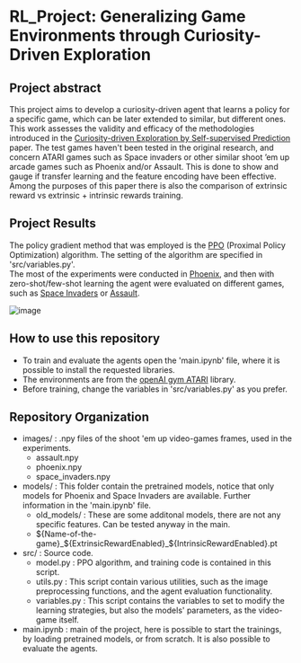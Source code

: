 # RL_Project:  Generalizing Game Environments through Curiosity-Driven Exploration
## Project abstract

This project aims to develop a curiosity-driven agent that learns a policy for a specific game, which can be later extended to similar, but different ones.  
This work assesses the validity and efficacy of the methodologies introduced in the [Curiosity-driven Exploration by Self-supervised Prediction](https://arxiv.org/pdf/1705.05363v1.pdf) paper. The test games haven't been tested in the original research, and concern ATARI games such as Space invaders or other similar shoot ’em up arcade games such as Phoenix and/or Assault. This is done to show and gauge if transfer learning and the feature encoding have been effective. Among the purposes of this paper there is also the comparison of extrinsic reward vs extrinsic + intrinsic rewards training.

## Project Results

The policy gradient method that was employed is the [PPO](https://arxiv.org/abs/1707.06347) (Proximal Policy Optimization) algorithm. The setting of the algorithm are specified in 'src/variables.py'.  
The most of the experiments were conducted in [Phoenix](https://en.wikipedia.org/wiki/Phoenix_(video_game)), and then with zero-shot/few-shot learning the agent were evaluated on different games, such as [Space Invaders](https://en.wikipedia.org/wiki/Space_Invaders) or [Assault](https://en.wikipedia.org/wiki/Assault_(1988_video_game)).  

![image](http://drive.google.com/uc?export=view&id=1UZFn65-qTL_EHCfiUGLf19OPNm1ybtWd)  

## How to use this repository
* To train and evaluate the agents open the 'main.ipynb' file, where it is possible to install the requested libraries.  
* The environments are from the [openAI gym ATARI](https://www.gymlibrary.dev/environments/atari/index.html) library.  
* Before training, change the variables in 'src/variables.py' as you prefer.
## Repository Organization  
* images/ : .npy files of the shoot 'em up video-games frames, used in the experiments.  
    * assault.npy  
    * phoenix.npy  
    * space_invaders.npy  
* models/ : This folder contain the pretrained models, notice that only models for Phoenix and Space Invaders are available. Further information in the 'main.ipynb' file.  
    * old_models/ : These are some additonal models, there are not any specific features. Can be tested anyway in the main.  
    * ${Name-of-the-game}_${ExtrinsicRewardEnabled}_${IntrinsicRewardEnabled}.pt  
* src/    : Source code.  
    * model.py : PPO algorithm, and training code is contained in this script.  
    * utils.py : This script contain various utilities, such as the image preprocessing functions, and the agent evaluation functionality.  
    * variables.py : This script contains the variables to set to modify the learning strategies, but also the models' parameters, as the video-game itself.  
* main.ipynb : main of the project, here is possible to start the trainings, by loading pretrained models, or from scratch. It is also possible to evaluate the agents.  

